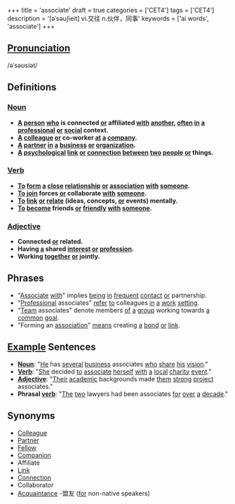 +++
title = 'associate'
draft = true
categories = ['CET4']
tags = ['CET4']
description = '[əˈsəu∫ieit] vi.交往 n.伙伴，同事'
keywords = ['ai words', 'associate']
+++

## [Pronunciation](/post/pronunciation/)
/əˈsəʊsiət/

## Definitions
### [Noun](/post/noun/)
- **[A](/post/a/) [person](/post/person/) [who](/post/who/) is connected [or](/post/or/) affiliated [with](/post/with/) [another](/post/another/), [often](/post/often/) [in](/post/in/) [a](/post/a/) [professional](/post/professional/) [or](/post/or/) [social](/post/social/) context.**
- **[A](/post/a/) [colleague](/post/colleague/) [or](/post/or/) co-worker [at](/post/at/) [a](/post/a/) [company](/post/company/).**
- **[A](/post/a/) [partner](/post/partner/) [in](/post/in/) [a](/post/a/) [business](/post/business/) [or](/post/or/) [organization](/post/organization/).**
- **[A](/post/a/) [psychological](/post/psychological/) [link](/post/link/) [or](/post/or/) [connection](/post/connection/) [between](/post/between/) [two](/post/two/) [people](/post/people/) [or](/post/or/) things.**

### [Verb](/post/verb/)
- **[To](/post/to/) [form](/post/form/) [a](/post/a/) [close](/post/close/) [relationship](/post/relationship/) [or](/post/or/) [association](/post/association/) [with](/post/with/) [someone](/post/someone/).**
- **[To](/post/to/) [join](/post/join/) forces [or](/post/or/) collaborate [with](/post/with/) [someone](/post/someone/).**
- **[To](/post/to/) [link](/post/link/) [or](/post/or/) [relate](/post/relate/) (ideas, concepts, [or](/post/or/) events) mentally.**
- **[To](/post/to/) [become](/post/become/) friends [or](/post/or/) [friendly](/post/friendly/) [with](/post/with/) [someone](/post/someone/).**

### [Adjective](/post/adjective/)
- **Connected [or](/post/or/) related.**
- **Having [a](/post/a/) shared [interest](/post/interest/) [or](/post/or/) [profession](/post/profession/).**
- **Working [together](/post/together/) [or](/post/or/) jointly.**

## Phrases
- "[Associate](/post/associate/) [with](/post/with/)" implies [being](/post/being/) [in](/post/in/) [frequent](/post/frequent/) [contact](/post/contact/) [or](/post/or/) partnership.
- "[Professional](/post/professional/) associates" [refer](/post/refer/) [to](/post/to/) colleagues [in](/post/in/) [a](/post/a/) [work](/post/work/) [setting](/post/setting/).
- "[Team](/post/team/) associates" denote members [of](/post/of/) [a](/post/a/) [group](/post/group/) working towards [a](/post/a/) [common](/post/common/) [goal](/post/goal/).
- "Forming an [association](/post/association/)" [means](/post/means/) creating [a](/post/a/) [bond](/post/bond/) [or](/post/or/) [link](/post/link/).

## [Example](/post/example/) Sentences
- **[Noun](/post/noun/)**: "[He](/post/he/) has [several](/post/several/) [business](/post/business/) associates [who](/post/who/) [share](/post/share/) [his](/post/his/) [vision](/post/vision/)."
- **[Verb](/post/verb/)**: "[She](/post/she/) decided [to](/post/to/) [associate](/post/associate/) [herself](/post/herself/) [with](/post/with/) [a](/post/a/) [local](/post/local/) [charity](/post/charity/) [event](/post/event/)."
- **[Adjective](/post/adjective/)**: "[Their](/post/their/) [academic](/post/academic/) backgrounds made [them](/post/them/) [strong](/post/strong/) [project](/post/project/) associates."
- **Phrasal [verb](/post/verb/)**: "[The](/post/the/) [two](/post/two/) lawyers had been associates [for](/post/for/) [over](/post/over/) [a](/post/a/) [decade](/post/decade/)."

## Synonyms
- [Colleague](/post/colleague/)
- [Partner](/post/partner/)
- [Fellow](/post/fellow/)
- [Companion](/post/companion/)
- Affiliate
- [Link](/post/link/)
- [Connection](/post/connection/)
- Collaborator
- [Acquaintance](/post/acquaintance/)
-盟友 ([for](/post/for/) non-native speakers)
